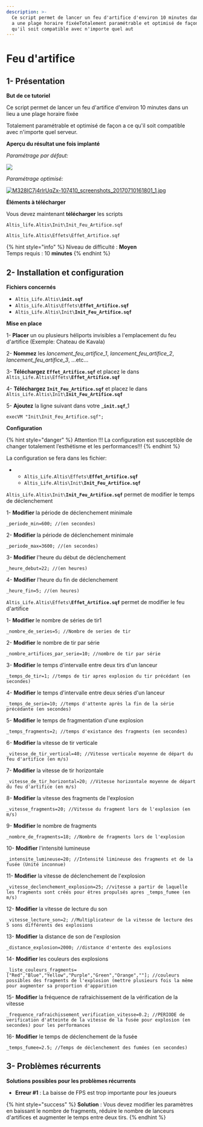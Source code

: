 ```yaml
---
description: >-
  Ce script permet de lancer un feu d'artifice d'environ 10 minutes dans un lieu
  a une plage horaire fixéeTotalement paramétrable et optimisé de façon a ce
  qu'il soit compatible avec n'importe quel aut
---
```


# Feu d'artifice

## 1- Présentation <a id="bkmrk-page-title"></a>

**But de ce tutoriel**

Ce script permet de lancer un feu d'artifice d'environ 10 minutes dans un lieu a une plage horaire fixée

Totalement paramétrable et optimisé de façon a ce qu'il soit compatible avec n'importe quel serveur.

**Aperçu du résultat une fois implanté**

_Paramétrage par défaut:_

![](https://wiki.altisdev.com/uploads/images/gallery/2017-08-Aug/scaled-840-0/UDiCWpnl6KdAem3r-image-1503512016448.png)

 _Paramétrage optimisé:_

[![M328IC7j4rlrUqZx-107410\_screenshots\_20170710161801\_1.jpg](https://wiki.altisdev.com/uploads/images/gallery/2017-08-Aug/scaled-840-0/M328IC7j4rlrUqZx-107410_screenshots_20170710161801_1.jpg)](https://wiki.altisdev.com/uploads/images/gallery/2017-08-Aug/M328IC7j4rlrUqZx-107410_screenshots_20170710161801_1.jpg)

**Éléments à télécharger**

Vous devez maintenant **télécharger** les scripts

`Altis_life.Altis\Init\Init_Feu_Artifice.sqf`

`Altis_life.Altis\Effets\Effet_Artifice.sqf`

{% hint style="info" %}
Niveau de difficulté : **Moyen**  
Temps requis : 10 **minutes**
{% endhint %}

## 2- Installation et configuration <a id="bkmrk-page-title"></a>

**Fichiers concernés** 

* `Altis_Life.Altis\`**`init.sqf`**
* `Altis_Life.Altis\Effets\`**`Effet_Artifice.sqf`**
* `Altis_Life.Altis\Init\`**`Init_Feu_Artifice.sqf`**

**Mise en place**

1- **Placer** un ou plusieurs héliports invisibles a l'emplacement du feu d'artifice \(Exemple: Chateau de Kavala\)

 2- **Nommez** les _lancement\_feu\_artifice\_1_, _lancement\_feu\_artifice\_2_, _lancement\_feu\_artifice\_3_, ...etc...

3- **Téléchargez**  **`Effet_Artifice.sqf`** et placez le dans  `Altis_Life.Altis\Effets\`**`Effet_Artifice.sqf`** 

4- **Téléchargez**  **`Init_Feu_Artifice.sqf`** et placez le dans  `Altis_Life.Altis\Init\`**`Init_Feu_Artifice.sqf`**

5- **Ajoutez** la ligne suivant dans votre _**`init.sqf`**_1

```text
execVM "Init\Init_Feu_Artifice.sqf";
```

**Configuration**

{% hint style="danger" %}
 Attention !!! La configuration est susceptible de changer totalement l’esthétisme et les performances!!!
{% endhint %}

La configuration se fera dans les fichier:

* * `Altis_Life.Altis\Effets\`**`Effet_Artifice.sqf`**
  * `Altis_Life.Altis\Init\`**`Init_Feu_Artifice.sqf`**

`Altis_Life.Altis\Init\`**`Init_Feu_Artifice.sqf`** permet de modifier le temps de déclenchement

1- **Modifier** la période de déclenchement minimale

```text
_periode_min=600; //(en secondes)
```

2- **Modifier** la période de déclenchement minimale

```text
_periode_max=3600; //(en secondes)
```

3- **Modifier** l'heure du début de déclenchement

```text
_heure_debut=22; //(en heures)
```

4- **Modifier** l'heure du fin de déclenchement

```text
_heure_fin=5; //(en heures)
```

`Altis_Life.Altis\Effets\`**`Effet_Artifice.sqf`** permet de modifier le feu d'artifice

1- **Modifier** le nombre de séries de tir1

```text
_nombre_de_series=5; //Nombre de series de tir
```

2- **Modifier** le nombre de tir par série

```text
_nombre_artifices_par_serie=10; //nombre de tir par série
```

3- **Modifier** le temps d'intervalle entre deux tirs d'un lanceur

```text
_temps_de_tir=1; //temps de tir apres explosion du tir précédant (en secondes)
```

4- **Modifier** le temps d'intervalle entre deux séries d'un lanceur

```text
_temps_de_serie=10; //temps d'attente après la fin de la série précédante (en secondes)
```

5- **Modifier** le temps de fragmentation d'une explosion

```text
_temps_fragments=2; //temps d'existance des fragments (en secondes)
```

6- **Modifier** la vitesse de tir verticale

```text
_vitesse_de_tir_vertical=40; //Vitesse verticale moyenne de départ du feu d'artifice (en m/s)
```

7- **Modifier** la vitesse de tir horizontale

```text
_vitesse_de_tir_horizontal=20; //Vitesse horizontale moyenne de départ du feu d'artifice (en m/s)
```

8- **Modifier** la vitesse des fragments de l'explosion

```text
_vitesse_fragments=20; //Vitesse du fragment lors de l'explosion (en m/s)
```

9- **Modifier** le nombre de fragments

```text
_nombre_de_fragments=18; //Nombre de fragments lors de l'explosion
```

10- **Modifier** l'intensité lumineuse

```text
_intensite_lumineuse=20; //Intensité limineuse des fragments et de la fusée (Unité inconnue)
```

11- **Modifier** la vitesse de déclenchement de l'explosion

```text
_vitesse_declenchement_explosion=25; //vitesse a partir de laquelle les fragments sont créés pour êtres propulsés apres _temps_fumee (en m/s)
```

12- **Modifier** la vitesse de lecture du son

```text
_vitesse_lecture_son=2; //Multiplicateur de la vitesse de lecture des 5 sons différents des explosions
```

13- **Modifier** la distance de son de l'explosion

```text
_distance_explosion=2000; //distance d'entente des explosions
```

14- **Modifier** les couleurs des explosions

```text
_liste_couleurs_fragments=["Red","Blue","Yellow","Purple","Green","Orange",""]; //couleurs possibles des fragments de l'explosion (mettre plusieurs fois la même pour augmenter sa proportion d'apparition
```

15- **Modifier** la fréquence de rafraichissement de la vérification de la vitesse

```text
_frequence_rafraichissement_verification_vitesse=0.2; //PERIODE de verification d'atteinte de la vitesse de la fusée pour explosion (en secondes) pour les performances
```

16- **Modifier** le temps de déclenchement de la fusée

```text
_temps_fumee=2.5; //Temps de déclenchement des fumées (en secondes)
```

## 3- Problèmes récurrents <a id="bkmrk-page-title"></a>

**Solutions possibles pour les problèmes récurrents**

* **Erreur \#1** : La baisse de FPS est trop importante pour les joueurs

{% hint style="success" %}
**Solution** : Vous devez modifier les paramètres en baissant le nombre de fragments, réduire le nombre de lanceurs d'artifices et augmenter le temps entre deux tirs.
{% endhint %}

